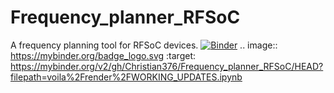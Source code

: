 # Frequency_planner_RFSoC
A frequency planning tool for RFSoC devices.
[![Binder](https://mybinder.org/badge_logo.svg)](https://mybinder.org/v2/gh/Christian376/Frequency_planner_RFSoC/HEAD?filepath=voila%2Frender%2FWORKING_UPDATES.ipynb)
.. image:: https://mybinder.org/badge_logo.svg
 :target: https://mybinder.org/v2/gh/Christian376/Frequency_planner_RFSoC/HEAD?filepath=voila%2Frender%2FWORKING_UPDATES.ipynb
